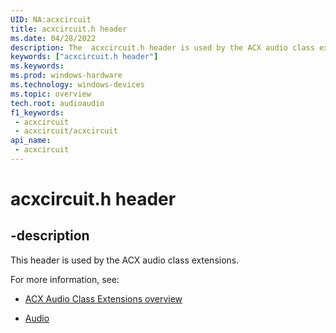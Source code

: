 ```yaml
---
UID: NA:acxcircuit
title: acxcircuit.h header
ms.date: 04/28/2022
description: The  acxcircuit.h header is used by the ACX audio class extensions.
keywords: ["acxcircuit.h header"]
ms.keywords: 
ms.prod: windows-hardware
ms.technology: windows-devices
ms.topic: overview
tech.root: audioaudio
f1_keywords:
 - acxcircuit
 - acxcircuit/acxcircuit
api_name:
 - acxcircuit
---
```


# acxcircuit.h header

## -description

This header is used by the ACX audio class extensions.

For more information, see:

- [ACX Audio Class Extensions overview](/windows-hardware/drivers/audio/acx-audio-class-extensions-overview)

- [Audio](../_audio/index.md)
